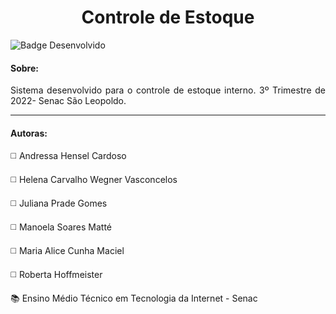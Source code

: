 <h1 align="center"> Controle de Estoque </h1>

![Badge Desenvolvido](https://img.shields.io/badge/STATUS-EM%20DESENVOLVIMENTO-green?style=for-the-badge)

<h4> Sobre: </h4>

<p align="justify" > Sistema desenvolvido para o controle de estoque interno. 3º Trimestre de 2022- Senac São Leopoldo. </p>

<hr>

<h4> Autoras: </h4>

<p> ◻️	Andressa Hensel Cardoso </p>
<p> ◻️	Helena Carvalho Wegner Vasconcelos </p>
<p> ◻️	Juliana Prade Gomes </p>
<p> ◻️	Manoela Soares Matté </p>
<p> ◻️	Maria Alice Cunha Maciel </p>
<p> ◻️	Roberta Hoffmeister </p>

<p> 📚 Ensino Médio Técnico em Tecnologia da Internet - Senac </p>
